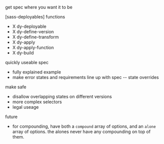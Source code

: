 get spec where you want it to be

[sass-deployables]
functions
- X dy-deployable
- X dy-define-version
- X dy-define-transform
- X dy-apply
- X dy-apply-function
- X dy-build

quickly useable spec
- fully explained example
- make error states and requirements line up with spec
-- state overrides

make safe
- disallow overlapping states on different versions
- more complex selectors
- legal useage


future
- for compounding, have both a `compound` array of options, and an `alone` array of options. the alones never have any compounding on top of them.
